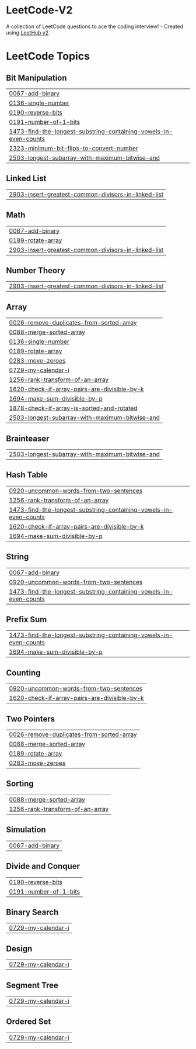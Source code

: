 # LeetCode-V2
A collection of LeetCode questions to ace the coding interview! - Created using [LeetHub v2](https://github.com/arunbhardwaj/LeetHub-2.0)

<!---LeetCode Topics Start-->
# LeetCode Topics
## Bit Manipulation
|  |
| ------- |
| [0067-add-binary](https://github.com/its-cr7/LeetCode-V2/tree/master/0067-add-binary) |
| [0136-single-number](https://github.com/its-cr7/LeetCode-V2/tree/master/0136-single-number) |
| [0190-reverse-bits](https://github.com/its-cr7/LeetCode-V2/tree/master/0190-reverse-bits) |
| [0191-number-of-1-bits](https://github.com/its-cr7/LeetCode-V2/tree/master/0191-number-of-1-bits) |
| [1473-find-the-longest-substring-containing-vowels-in-even-counts](https://github.com/its-cr7/LeetCode-V2/tree/master/1473-find-the-longest-substring-containing-vowels-in-even-counts) |
| [2323-minimum-bit-flips-to-convert-number](https://github.com/its-cr7/LeetCode-V2/tree/master/2323-minimum-bit-flips-to-convert-number) |
| [2503-longest-subarray-with-maximum-bitwise-and](https://github.com/its-cr7/LeetCode-V2/tree/master/2503-longest-subarray-with-maximum-bitwise-and) |
## Linked List
|  |
| ------- |
| [2903-insert-greatest-common-divisors-in-linked-list](https://github.com/its-cr7/LeetCode-V2/tree/master/2903-insert-greatest-common-divisors-in-linked-list) |
## Math
|  |
| ------- |
| [0067-add-binary](https://github.com/its-cr7/LeetCode-V2/tree/master/0067-add-binary) |
| [0189-rotate-array](https://github.com/its-cr7/LeetCode-V2/tree/master/0189-rotate-array) |
| [2903-insert-greatest-common-divisors-in-linked-list](https://github.com/its-cr7/LeetCode-V2/tree/master/2903-insert-greatest-common-divisors-in-linked-list) |
## Number Theory
|  |
| ------- |
| [2903-insert-greatest-common-divisors-in-linked-list](https://github.com/its-cr7/LeetCode-V2/tree/master/2903-insert-greatest-common-divisors-in-linked-list) |
## Array
|  |
| ------- |
| [0026-remove-duplicates-from-sorted-array](https://github.com/its-cr7/LeetCode-V2/tree/master/0026-remove-duplicates-from-sorted-array) |
| [0088-merge-sorted-array](https://github.com/its-cr7/LeetCode-V2/tree/master/0088-merge-sorted-array) |
| [0136-single-number](https://github.com/its-cr7/LeetCode-V2/tree/master/0136-single-number) |
| [0189-rotate-array](https://github.com/its-cr7/LeetCode-V2/tree/master/0189-rotate-array) |
| [0283-move-zeroes](https://github.com/its-cr7/LeetCode-V2/tree/master/0283-move-zeroes) |
| [0729-my-calendar-i](https://github.com/its-cr7/LeetCode-V2/tree/master/0729-my-calendar-i) |
| [1256-rank-transform-of-an-array](https://github.com/its-cr7/LeetCode-V2/tree/master/1256-rank-transform-of-an-array) |
| [1620-check-if-array-pairs-are-divisible-by-k](https://github.com/its-cr7/LeetCode-V2/tree/master/1620-check-if-array-pairs-are-divisible-by-k) |
| [1694-make-sum-divisible-by-p](https://github.com/its-cr7/LeetCode-V2/tree/master/1694-make-sum-divisible-by-p) |
| [1878-check-if-array-is-sorted-and-rotated](https://github.com/its-cr7/LeetCode-V2/tree/master/1878-check-if-array-is-sorted-and-rotated) |
| [2503-longest-subarray-with-maximum-bitwise-and](https://github.com/its-cr7/LeetCode-V2/tree/master/2503-longest-subarray-with-maximum-bitwise-and) |
## Brainteaser
|  |
| ------- |
| [2503-longest-subarray-with-maximum-bitwise-and](https://github.com/its-cr7/LeetCode-V2/tree/master/2503-longest-subarray-with-maximum-bitwise-and) |
## Hash Table
|  |
| ------- |
| [0920-uncommon-words-from-two-sentences](https://github.com/its-cr7/LeetCode-V2/tree/master/0920-uncommon-words-from-two-sentences) |
| [1256-rank-transform-of-an-array](https://github.com/its-cr7/LeetCode-V2/tree/master/1256-rank-transform-of-an-array) |
| [1473-find-the-longest-substring-containing-vowels-in-even-counts](https://github.com/its-cr7/LeetCode-V2/tree/master/1473-find-the-longest-substring-containing-vowels-in-even-counts) |
| [1620-check-if-array-pairs-are-divisible-by-k](https://github.com/its-cr7/LeetCode-V2/tree/master/1620-check-if-array-pairs-are-divisible-by-k) |
| [1694-make-sum-divisible-by-p](https://github.com/its-cr7/LeetCode-V2/tree/master/1694-make-sum-divisible-by-p) |
## String
|  |
| ------- |
| [0067-add-binary](https://github.com/its-cr7/LeetCode-V2/tree/master/0067-add-binary) |
| [0920-uncommon-words-from-two-sentences](https://github.com/its-cr7/LeetCode-V2/tree/master/0920-uncommon-words-from-two-sentences) |
| [1473-find-the-longest-substring-containing-vowels-in-even-counts](https://github.com/its-cr7/LeetCode-V2/tree/master/1473-find-the-longest-substring-containing-vowels-in-even-counts) |
## Prefix Sum
|  |
| ------- |
| [1473-find-the-longest-substring-containing-vowels-in-even-counts](https://github.com/its-cr7/LeetCode-V2/tree/master/1473-find-the-longest-substring-containing-vowels-in-even-counts) |
| [1694-make-sum-divisible-by-p](https://github.com/its-cr7/LeetCode-V2/tree/master/1694-make-sum-divisible-by-p) |
## Counting
|  |
| ------- |
| [0920-uncommon-words-from-two-sentences](https://github.com/its-cr7/LeetCode-V2/tree/master/0920-uncommon-words-from-two-sentences) |
| [1620-check-if-array-pairs-are-divisible-by-k](https://github.com/its-cr7/LeetCode-V2/tree/master/1620-check-if-array-pairs-are-divisible-by-k) |
## Two Pointers
|  |
| ------- |
| [0026-remove-duplicates-from-sorted-array](https://github.com/its-cr7/LeetCode-V2/tree/master/0026-remove-duplicates-from-sorted-array) |
| [0088-merge-sorted-array](https://github.com/its-cr7/LeetCode-V2/tree/master/0088-merge-sorted-array) |
| [0189-rotate-array](https://github.com/its-cr7/LeetCode-V2/tree/master/0189-rotate-array) |
| [0283-move-zeroes](https://github.com/its-cr7/LeetCode-V2/tree/master/0283-move-zeroes) |
## Sorting
|  |
| ------- |
| [0088-merge-sorted-array](https://github.com/its-cr7/LeetCode-V2/tree/master/0088-merge-sorted-array) |
| [1256-rank-transform-of-an-array](https://github.com/its-cr7/LeetCode-V2/tree/master/1256-rank-transform-of-an-array) |
## Simulation
|  |
| ------- |
| [0067-add-binary](https://github.com/its-cr7/LeetCode-V2/tree/master/0067-add-binary) |
## Divide and Conquer
|  |
| ------- |
| [0190-reverse-bits](https://github.com/its-cr7/LeetCode-V2/tree/master/0190-reverse-bits) |
| [0191-number-of-1-bits](https://github.com/its-cr7/LeetCode-V2/tree/master/0191-number-of-1-bits) |
## Binary Search
|  |
| ------- |
| [0729-my-calendar-i](https://github.com/its-cr7/LeetCode-V2/tree/master/0729-my-calendar-i) |
## Design
|  |
| ------- |
| [0729-my-calendar-i](https://github.com/its-cr7/LeetCode-V2/tree/master/0729-my-calendar-i) |
## Segment Tree
|  |
| ------- |
| [0729-my-calendar-i](https://github.com/its-cr7/LeetCode-V2/tree/master/0729-my-calendar-i) |
## Ordered Set
|  |
| ------- |
| [0729-my-calendar-i](https://github.com/its-cr7/LeetCode-V2/tree/master/0729-my-calendar-i) |
<!---LeetCode Topics End-->